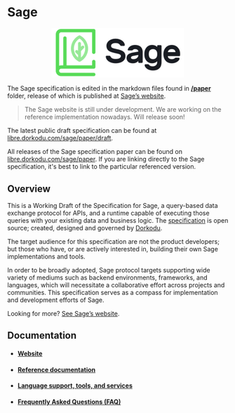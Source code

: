 # Sage

<p align="center">
  <img alt="Sage Logo" src="resources/sage-dark.png" style="width: 60%" />
</p>


The Sage specification is edited in the markdown files found in [**/paper**](./paper) folder, release of which is published at [Sage’s website](https://libre.dorkodu.com/sage).

> The Sage website is still under development. We are working on the reference implementation nowadays. Will release soon!

The latest public draft specification can be found at [libre.dorkodu.com/sage/paper/draft](https://libre.dorkodu.com/sage/paper/draft).

All releases of the Sage specification paper can be found on [libre.dorkodu.com/sage/paper](https://libre.dorkodu.com/sage/paper). If you are linking directly to the Sage specification, it's best to link to the particular referenced version.

## Overview

This is a Working Draft of the Specification for Sage, a query-based data exchange protocol for APIs, and a runtime capable of executing those queries with your existing data and business logic. The [specification](https://libre.dorkodu.com/sage/paper) is open source; created, designed and governed by [Dorkodu](https://dorkodu.com).

The target audience for this specification are not the product developers; but those who have, or are actively interested in, building their own Sage implementations and tools.

In order to be broadly adopted, Sage protocol targets supporting wide variety of mediums such as backend environments, frameworks, and languages, which will necessitate a collaborative effort across projects and communities. This specification serves as a compass for implementation and development efforts of Sage.

Looking for more? [See Sage’s website](https://libre.dorkodu.com/sage).

## Documentation

- #### [Website](https://libre.dorkodu.com/sage)

- #### [Reference documentation](https://libre.dorkodu.com/sage/learn)

- #### [Language support, tools, and services](https://libre.dorkodu.com/sage/code)

- #### [Frequently Asked Questions (FAQ)](https://libre.dorkodu.com/sage/faq)
